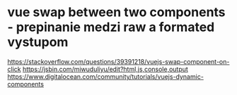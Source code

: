 # vue swap between two components - prepinanie medzi raw a formated vystupom
https://stackoverflow.com/questions/39391218/vuejs-swap-component-on-click
https://jsbin.com/miwuduliyu/edit?html,js,console,output
https://www.digitalocean.com/community/tutorials/vuejs-dynamic-components